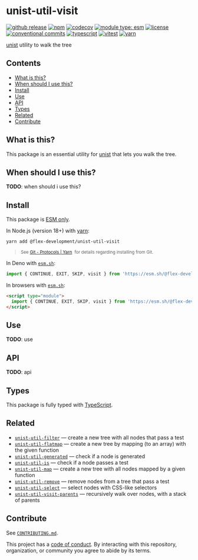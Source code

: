 # unist-util-visit

[![github release](https://img.shields.io/github/v/release/flex-development/unist-util-visit.svg?include_prereleases&sort=semver)](https://github.com/flex-development/unist-util-visit/releases/latest)
[![npm](https://img.shields.io/npm/v/@flex-development/unist-util-visit.svg)](https://npmjs.com/package/@flex-development/unist-util-visit)
[![codecov](https://codecov.io/gh/flex-development/unist-util-visit/graph/badge.svg?token=xHQmS2Z03w)](https://codecov.io/gh/flex-development/unist-util-visit)
[![module type: esm](https://img.shields.io/badge/module%20type-esm-brightgreen)](https://github.com/voxpelli/badges-cjs-esm)
[![license](https://img.shields.io/github/license/flex-development/unist-util-visit.svg)](LICENSE.md)
[![conventional commits](https://img.shields.io/badge/-conventional%20commits-fe5196?logo=conventional-commits&logoColor=ffffff)](https://conventionalcommits.org/)
[![typescript](https://img.shields.io/badge/-typescript-3178c6?logo=typescript&logoColor=ffffff)](https://typescriptlang.org/)
[![vitest](https://img.shields.io/badge/-vitest-6e9f18?style=flat&logo=vitest&logoColor=ffffff)](https://vitest.dev/)
[![yarn](https://img.shields.io/badge/-yarn-2c8ebb?style=flat&logo=yarn&logoColor=ffffff)](https://yarnpkg.com/)

[unist][unist] utility to walk the tree

## Contents

- [What is this?](#what-is-this)
- [When should I use this?](#when-should-i-use-this)
- [Install](#install)
- [Use](#use)
- [API](#api)
- [Types](#types)
- [Related](#related)
- [Contribute](#contribute)

## What is this?

This package is an essential utility for [unist][unist] that lets you walk the tree.

## When should I use this?

**TODO**: when should i use this?

## Install

This package is [ESM only][esm].

In Node.js (version 18+) with [yarn][yarn]:

```sh
yarn add @flex-development/unist-util-visit
```

<blockquote>
  <small>
    See <a href='https://yarnpkg.com/protocol/git'>Git - Protocols | Yarn</a>
    &nbsp;for details regarding installing from Git.
  </small>
</blockquote>

In Deno with [`esm.sh`][esmsh]:

```ts
import { CONTINUE, EXIT, SKIP, visit } from 'https://esm.sh/@flex-development/unist-util-visit'
```

In browsers with [`esm.sh`][esmsh]:

```html
<script type="module">
  import { CONTINUE, EXIT, SKIP, visit } from 'https://esm.sh/@flex-development/unist-util-visit'
</script>
```

## Use

**TODO**: use

## API

**TODO**: api

## Types

This package is fully typed with [TypeScript][typescript].

## Related

- [`unist-util-filter`][unist-util-filter] &mdash; create a new tree with all nodes that pass a test
- [`unist-util-flatmap`][unist-util-flatmap] &mdash; create a new tree by mapping (to an array) with the given function
- [`unist-util-generated`][unist-util-generated] &mdash; check if a node is generated
- [`unist-util-is`][unist-util-is] &mdash; check if a node passes a test
- [`unist-util-map`][unist-util-map] &mdash; create a new tree with all nodes mapped by a given function
- [`unist-util-remove`][unist-util-remove] &mdash; remove nodes from a tree that pass a test
- [`unist-util-select`][unist-util-filter] &mdash; select nodes with CSS-like selectors
- [`unist-util-visit-parents`][unist-util-visit-parents] &mdash; recursively walk over nodes, with a stack of parents

## Contribute

See [`CONTRIBUTING.md`](CONTRIBUTING.md).

This project has a [code of conduct](CODE_OF_CONDUCT.md). By interacting with this repository, organization, or
community you agree to abide by its terms.

[esm]: https://gist.github.com/sindresorhus/a39789f98801d908bbc7ff3ecc99d99c
[esmsh]: https://esm.sh/
[typescript]: https://www.typescriptlang.org
[unist-util-filter]: https://github.com/syntax-tree/unist-util-filter
[unist-util-flatmap]: https://github.com/syntax-tree/unist-util-flatmap
[unist-util-generated]: https://github.com/syntax-tree/unist-util-generated
[unist-util-is]: https://github.com/syntax-tree/unist-util-is
[unist-util-map]: https://github.com/syntax-tree/unist-util-map
[unist-util-remove]: https://github.com/syntax-tree/unist-util-remove
[unist-util-visit-parents]: https://github.com/syntax-tree/unist-util-visit-parents
[unist]: https://github.com/syntax-tree/unist
[yarn]: https://yarnpkg.com
